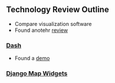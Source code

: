 ## Technology Review Outline 

- Compare visualization software 
- Found anotehr [review](https://blog.modeanalytics.com/python-data-visualization-libraries/)

### [Dash](https://plot.ly/products/dash/)

- Found a [demo](https://github.com/plotly/dash-uber-rides-demo)

### [Django Map Widgets]()